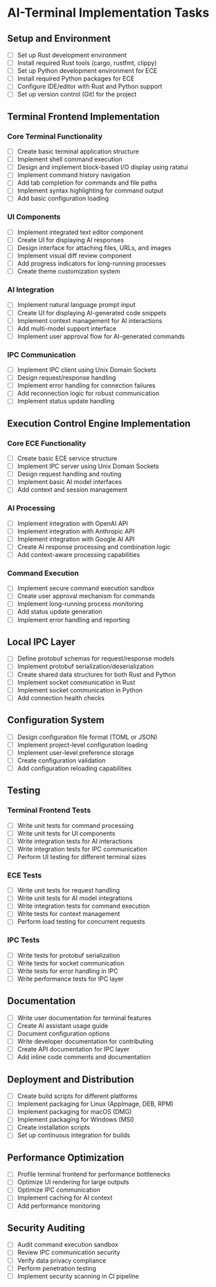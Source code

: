 # AI-Terminal Implementation Tasks

## Setup and Environment

- [ ] Set up Rust development environment
- [ ] Install required Rust tools (cargo, rustfmt, clippy)
- [ ] Set up Python development environment for ECE
- [ ] Install required Python packages for ECE
- [ ] Configure IDE/editor with Rust and Python support
- [ ] Set up version control (Git) for the project

## Terminal Frontend Implementation

### Core Terminal Functionality

- [ ] Create basic terminal application structure
- [ ] Implement shell command execution
- [ ] Design and implement block-based I/O display using ratatui
- [ ] Implement command history navigation
- [ ] Add tab completion for commands and file paths
- [ ] Implement syntax highlighting for command output
- [ ] Add basic configuration loading

### UI Components

- [ ] Implement integrated text editor component
- [ ] Create UI for displaying AI responses
- [ ] Design interface for attaching files, URLs, and images
- [ ] Implement visual diff review component
- [ ] Add progress indicators for long-running processes
- [ ] Create theme customization system

### AI Integration

- [ ] Implement natural language prompt input
- [ ] Create UI for displaying AI-generated code snippets
- [ ] Implement context management for AI interactions
- [ ] Add multi-model support interface
- [ ] Implement user approval flow for AI-generated commands

### IPC Communication

- [ ] Implement IPC client using Unix Domain Sockets
- [ ] Design request/response handling
- [ ] Implement error handling for connection failures
- [ ] Add reconnection logic for robust communication
- [ ] Implement status update handling

## Execution Control Engine Implementation

### Core ECE Functionality

- [ ] Create basic ECE service structure
- [ ] Implement IPC server using Unix Domain Sockets
- [ ] Design request handling and routing
- [ ] Implement basic AI model interfaces
- [ ] Add context and session management

### AI Processing

- [ ] Implement integration with OpenAI API
- [ ] Implement integration with Anthropic API
- [ ] Implement integration with Google AI API
- [ ] Create AI response processing and combination logic
- [ ] Add context-aware processing capabilities

### Command Execution

- [ ] Implement secure command execution sandbox
- [ ] Create user approval mechanism for commands
- [ ] Implement long-running process monitoring
- [ ] Add status update generation
- [ ] Implement error handling and reporting

## Local IPC Layer

- [ ] Define protobuf schemas for request/response models
- [ ] Implement protobuf serialization/deserialization
- [ ] Create shared data structures for both Rust and Python
- [ ] Implement socket communication in Rust
- [ ] Implement socket communication in Python
- [ ] Add connection health checks

## Configuration System

- [ ] Design configuration file format (TOML or JSON)
- [ ] Implement project-level configuration loading
- [ ] Implement user-level preference storage
- [ ] Create configuration validation
- [ ] Add configuration reloading capabilities

## Testing

### Terminal Frontend Tests

- [ ] Write unit tests for command processing
- [ ] Write unit tests for UI components
- [ ] Write integration tests for AI interactions
- [ ] Write integration tests for IPC communication
- [ ] Perform UI testing for different terminal sizes

### ECE Tests

- [ ] Write unit tests for request handling
- [ ] Write unit tests for AI model integrations
- [ ] Write integration tests for command execution
- [ ] Write tests for context management
- [ ] Perform load testing for concurrent requests

### IPC Tests

- [ ] Write tests for protobuf serialization
- [ ] Write tests for socket communication
- [ ] Write tests for error handling in IPC
- [ ] Write performance tests for IPC layer

## Documentation

- [ ] Write user documentation for terminal features
- [ ] Create AI assistant usage guide
- [ ] Document configuration options
- [ ] Write developer documentation for contributing
- [ ] Create API documentation for IPC layer
- [ ] Add inline code comments and documentation

## Deployment and Distribution

- [ ] Create build scripts for different platforms
- [ ] Implement packaging for Linux (AppImage, DEB, RPM)
- [ ] Implement packaging for macOS (DMG)
- [ ] Implement packaging for Windows (MSI)
- [ ] Create installation scripts
- [ ] Set up continuous integration for builds

## Performance Optimization

- [ ] Profile terminal frontend for performance bottlenecks
- [ ] Optimize UI rendering for large outputs
- [ ] Optimize IPC communication
- [ ] Implement caching for AI context
- [ ] Add performance monitoring

## Security Auditing

- [ ] Audit command execution sandbox
- [ ] Review IPC communication security
- [ ] Verify data privacy compliance
- [ ] Perform penetration testing
- [ ] Implement security scanning in CI pipeline